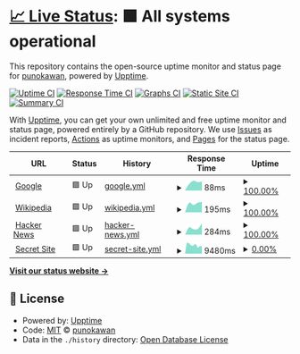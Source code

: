 # [📈 Live Status](https://https://punokawan.github.io/uptime_server_unj/): <!--live status--> **🟩 All systems operational**

This repository contains the open-source uptime monitor and status page for [punokawan](https://https://punokawan.github.io/uptime_server_unj/), powered by [Upptime](https://github.com/upptime/upptime).

[![Uptime CI](https://github.com/koj-co/upptime/workflows/Uptime%20CI/badge.svg)](https://github.com/koj-co/upptime/actions?query=workflow%3A%22Uptime+CI%22)
[![Response Time CI](https://github.com/koj-co/upptime/workflows/Response%20Time%20CI/badge.svg)](https://github.com/koj-co/upptime/actions?query=workflow%3A%22Response+Time+CI%22)
[![Graphs CI](https://github.com/koj-co/upptime/workflows/Graphs%20CI/badge.svg)](https://github.com/koj-co/upptime/actions?query=workflow%3A%22Graphs+CI%22)
[![Static Site CI](https://github.com/koj-co/upptime/workflows/Static%20Site%20CI/badge.svg)](https://github.com/koj-co/upptime/actions?query=workflow%3A%22Static+Site+CI%22)
[![Summary CI](https://github.com/koj-co/upptime/workflows/Summary%20CI/badge.svg)](https://github.com/koj-co/upptime/actions?query=workflow%3A%22Summary+CI%22)

With [Upptime](https://upptime.js.org), you can get your own unlimited and free uptime monitor and status page, powered entirely by a GitHub repository. We use [Issues](https://github.com/punokawan/upptime_server_unj/issues) as incident reports, [Actions](https://github.com/punokawan/upptime_server_unj/actions) as uptime monitors, and [Pages](https://https://punokawan.github.io/uptime_server_unj/) for the status page.

<!--start: status pages-->
<!-- This summary is generated by Upptime (https://github.com/upptime/upptime) -->
<!-- Do not edit this manually, your changes will be overwritten -->
<!-- prettier-ignore -->
| URL | Status | History | Response Time | Uptime |
| --- | ------ | ------- | ------------- | ------ |
| <img alt="" src="https://favicons.githubusercontent.com/www.google.com" height="13"> [Google](https://www.google.com) | 🟩 Up | [google.yml](https://github.com/punokawan/uptime_server_unj/commits/master/history/google.yml) | <details><summary><img alt="Response time graph" src="./graphs/google/response-time-week.png" height="20"> 88ms</summary><br><a href="https://punokawan.github.io/uptime_server_unj//history/google"><img alt="Response time 88" src="https://img.shields.io/endpoint?url=https%3A%2F%2Fraw.githubusercontent.com%2Fpunokawan%2Fuptime_server_unj%2Fmaster%2Fapi%2Fgoogle%2Fresponse-time.json"></a><br><a href="https://punokawan.github.io/uptime_server_unj//history/google"><img alt="24-hour response time 88" src="https://img.shields.io/endpoint?url=https%3A%2F%2Fraw.githubusercontent.com%2Fpunokawan%2Fuptime_server_unj%2Fmaster%2Fapi%2Fgoogle%2Fresponse-time-day.json"></a><br><a href="https://punokawan.github.io/uptime_server_unj//history/google"><img alt="7-day response time 88" src="https://img.shields.io/endpoint?url=https%3A%2F%2Fraw.githubusercontent.com%2Fpunokawan%2Fuptime_server_unj%2Fmaster%2Fapi%2Fgoogle%2Fresponse-time-week.json"></a><br><a href="https://punokawan.github.io/uptime_server_unj//history/google"><img alt="30-day response time 88" src="https://img.shields.io/endpoint?url=https%3A%2F%2Fraw.githubusercontent.com%2Fpunokawan%2Fuptime_server_unj%2Fmaster%2Fapi%2Fgoogle%2Fresponse-time-month.json"></a><br><a href="https://punokawan.github.io/uptime_server_unj//history/google"><img alt="1-year response time 88" src="https://img.shields.io/endpoint?url=https%3A%2F%2Fraw.githubusercontent.com%2Fpunokawan%2Fuptime_server_unj%2Fmaster%2Fapi%2Fgoogle%2Fresponse-time-year.json"></a></details> | <details><summary><a href="https://punokawan.github.io/uptime_server_unj//history/google">100.00%</a></summary><a href="https://punokawan.github.io/uptime_server_unj//history/google"><img alt="All-time uptime 100.00%" src="https://img.shields.io/endpoint?url=https%3A%2F%2Fraw.githubusercontent.com%2Fpunokawan%2Fuptime_server_unj%2Fmaster%2Fapi%2Fgoogle%2Fuptime.json"></a><br><a href="https://punokawan.github.io/uptime_server_unj//history/google"><img alt="24-hour uptime 100.00%" src="https://img.shields.io/endpoint?url=https%3A%2F%2Fraw.githubusercontent.com%2Fpunokawan%2Fuptime_server_unj%2Fmaster%2Fapi%2Fgoogle%2Fuptime-day.json"></a><br><a href="https://punokawan.github.io/uptime_server_unj//history/google"><img alt="7-day uptime 100.00%" src="https://img.shields.io/endpoint?url=https%3A%2F%2Fraw.githubusercontent.com%2Fpunokawan%2Fuptime_server_unj%2Fmaster%2Fapi%2Fgoogle%2Fuptime-week.json"></a><br><a href="https://punokawan.github.io/uptime_server_unj//history/google"><img alt="30-day uptime 100.00%" src="https://img.shields.io/endpoint?url=https%3A%2F%2Fraw.githubusercontent.com%2Fpunokawan%2Fuptime_server_unj%2Fmaster%2Fapi%2Fgoogle%2Fuptime-month.json"></a><br><a href="https://punokawan.github.io/uptime_server_unj//history/google"><img alt="1-year uptime 100.00%" src="https://img.shields.io/endpoint?url=https%3A%2F%2Fraw.githubusercontent.com%2Fpunokawan%2Fuptime_server_unj%2Fmaster%2Fapi%2Fgoogle%2Fuptime-year.json"></a></details>
| <img alt="" src="https://favicons.githubusercontent.com/en.wikipedia.org" height="13"> [Wikipedia](https://en.wikipedia.org) | 🟩 Up | [wikipedia.yml](https://github.com/punokawan/uptime_server_unj/commits/master/history/wikipedia.yml) | <details><summary><img alt="Response time graph" src="./graphs/wikipedia/response-time-week.png" height="20"> 195ms</summary><br><a href="https://punokawan.github.io/uptime_server_unj//history/wikipedia"><img alt="Response time 195" src="https://img.shields.io/endpoint?url=https%3A%2F%2Fraw.githubusercontent.com%2Fpunokawan%2Fuptime_server_unj%2Fmaster%2Fapi%2Fwikipedia%2Fresponse-time.json"></a><br><a href="https://punokawan.github.io/uptime_server_unj//history/wikipedia"><img alt="24-hour response time 195" src="https://img.shields.io/endpoint?url=https%3A%2F%2Fraw.githubusercontent.com%2Fpunokawan%2Fuptime_server_unj%2Fmaster%2Fapi%2Fwikipedia%2Fresponse-time-day.json"></a><br><a href="https://punokawan.github.io/uptime_server_unj//history/wikipedia"><img alt="7-day response time 195" src="https://img.shields.io/endpoint?url=https%3A%2F%2Fraw.githubusercontent.com%2Fpunokawan%2Fuptime_server_unj%2Fmaster%2Fapi%2Fwikipedia%2Fresponse-time-week.json"></a><br><a href="https://punokawan.github.io/uptime_server_unj//history/wikipedia"><img alt="30-day response time 195" src="https://img.shields.io/endpoint?url=https%3A%2F%2Fraw.githubusercontent.com%2Fpunokawan%2Fuptime_server_unj%2Fmaster%2Fapi%2Fwikipedia%2Fresponse-time-month.json"></a><br><a href="https://punokawan.github.io/uptime_server_unj//history/wikipedia"><img alt="1-year response time 195" src="https://img.shields.io/endpoint?url=https%3A%2F%2Fraw.githubusercontent.com%2Fpunokawan%2Fuptime_server_unj%2Fmaster%2Fapi%2Fwikipedia%2Fresponse-time-year.json"></a></details> | <details><summary><a href="https://punokawan.github.io/uptime_server_unj//history/wikipedia">100.00%</a></summary><a href="https://punokawan.github.io/uptime_server_unj//history/wikipedia"><img alt="All-time uptime 100.00%" src="https://img.shields.io/endpoint?url=https%3A%2F%2Fraw.githubusercontent.com%2Fpunokawan%2Fuptime_server_unj%2Fmaster%2Fapi%2Fwikipedia%2Fuptime.json"></a><br><a href="https://punokawan.github.io/uptime_server_unj//history/wikipedia"><img alt="24-hour uptime 100.00%" src="https://img.shields.io/endpoint?url=https%3A%2F%2Fraw.githubusercontent.com%2Fpunokawan%2Fuptime_server_unj%2Fmaster%2Fapi%2Fwikipedia%2Fuptime-day.json"></a><br><a href="https://punokawan.github.io/uptime_server_unj//history/wikipedia"><img alt="7-day uptime 100.00%" src="https://img.shields.io/endpoint?url=https%3A%2F%2Fraw.githubusercontent.com%2Fpunokawan%2Fuptime_server_unj%2Fmaster%2Fapi%2Fwikipedia%2Fuptime-week.json"></a><br><a href="https://punokawan.github.io/uptime_server_unj//history/wikipedia"><img alt="30-day uptime 100.00%" src="https://img.shields.io/endpoint?url=https%3A%2F%2Fraw.githubusercontent.com%2Fpunokawan%2Fuptime_server_unj%2Fmaster%2Fapi%2Fwikipedia%2Fuptime-month.json"></a><br><a href="https://punokawan.github.io/uptime_server_unj//history/wikipedia"><img alt="1-year uptime 100.00%" src="https://img.shields.io/endpoint?url=https%3A%2F%2Fraw.githubusercontent.com%2Fpunokawan%2Fuptime_server_unj%2Fmaster%2Fapi%2Fwikipedia%2Fuptime-year.json"></a></details>
| <img alt="" src="https://favicons.githubusercontent.com/news.ycombinator.com" height="13"> [Hacker News](https://news.ycombinator.com) | 🟩 Up | [hacker-news.yml](https://github.com/punokawan/uptime_server_unj/commits/master/history/hacker-news.yml) | <details><summary><img alt="Response time graph" src="./graphs/hacker-news/response-time-week.png" height="20"> 284ms</summary><br><a href="https://punokawan.github.io/uptime_server_unj//history/hacker-news"><img alt="Response time 284" src="https://img.shields.io/endpoint?url=https%3A%2F%2Fraw.githubusercontent.com%2Fpunokawan%2Fuptime_server_unj%2Fmaster%2Fapi%2Fhacker-news%2Fresponse-time.json"></a><br><a href="https://punokawan.github.io/uptime_server_unj//history/hacker-news"><img alt="24-hour response time 284" src="https://img.shields.io/endpoint?url=https%3A%2F%2Fraw.githubusercontent.com%2Fpunokawan%2Fuptime_server_unj%2Fmaster%2Fapi%2Fhacker-news%2Fresponse-time-day.json"></a><br><a href="https://punokawan.github.io/uptime_server_unj//history/hacker-news"><img alt="7-day response time 284" src="https://img.shields.io/endpoint?url=https%3A%2F%2Fraw.githubusercontent.com%2Fpunokawan%2Fuptime_server_unj%2Fmaster%2Fapi%2Fhacker-news%2Fresponse-time-week.json"></a><br><a href="https://punokawan.github.io/uptime_server_unj//history/hacker-news"><img alt="30-day response time 284" src="https://img.shields.io/endpoint?url=https%3A%2F%2Fraw.githubusercontent.com%2Fpunokawan%2Fuptime_server_unj%2Fmaster%2Fapi%2Fhacker-news%2Fresponse-time-month.json"></a><br><a href="https://punokawan.github.io/uptime_server_unj//history/hacker-news"><img alt="1-year response time 284" src="https://img.shields.io/endpoint?url=https%3A%2F%2Fraw.githubusercontent.com%2Fpunokawan%2Fuptime_server_unj%2Fmaster%2Fapi%2Fhacker-news%2Fresponse-time-year.json"></a></details> | <details><summary><a href="https://punokawan.github.io/uptime_server_unj//history/hacker-news">100.00%</a></summary><a href="https://punokawan.github.io/uptime_server_unj//history/hacker-news"><img alt="All-time uptime 100.00%" src="https://img.shields.io/endpoint?url=https%3A%2F%2Fraw.githubusercontent.com%2Fpunokawan%2Fuptime_server_unj%2Fmaster%2Fapi%2Fhacker-news%2Fuptime.json"></a><br><a href="https://punokawan.github.io/uptime_server_unj//history/hacker-news"><img alt="24-hour uptime 100.00%" src="https://img.shields.io/endpoint?url=https%3A%2F%2Fraw.githubusercontent.com%2Fpunokawan%2Fuptime_server_unj%2Fmaster%2Fapi%2Fhacker-news%2Fuptime-day.json"></a><br><a href="https://punokawan.github.io/uptime_server_unj//history/hacker-news"><img alt="7-day uptime 100.00%" src="https://img.shields.io/endpoint?url=https%3A%2F%2Fraw.githubusercontent.com%2Fpunokawan%2Fuptime_server_unj%2Fmaster%2Fapi%2Fhacker-news%2Fuptime-week.json"></a><br><a href="https://punokawan.github.io/uptime_server_unj//history/hacker-news"><img alt="30-day uptime 100.00%" src="https://img.shields.io/endpoint?url=https%3A%2F%2Fraw.githubusercontent.com%2Fpunokawan%2Fuptime_server_unj%2Fmaster%2Fapi%2Fhacker-news%2Fuptime-month.json"></a><br><a href="https://punokawan.github.io/uptime_server_unj//history/hacker-news"><img alt="1-year uptime 100.00%" src="https://img.shields.io/endpoint?url=https%3A%2F%2Fraw.githubusercontent.com%2Fpunokawan%2Fuptime_server_unj%2Fmaster%2Fapi%2Fhacker-news%2Fuptime-year.json"></a></details>
| <img alt="" src="https://favicons.githubusercontent.com/unj.ac.id" height="13"> [Secret Site](http://unj.ac.id) | 🟩 Up | [secret-site.yml](https://github.com/punokawan/uptime_server_unj/commits/master/history/secret-site.yml) | <details><summary><img alt="Response time graph" src="./graphs/secret-site/response-time-week.png" height="20"> 9480ms</summary><br><a href="https://punokawan.github.io/uptime_server_unj//history/secret-site"><img alt="Response time 9480" src="https://img.shields.io/endpoint?url=https%3A%2F%2Fraw.githubusercontent.com%2Fpunokawan%2Fuptime_server_unj%2Fmaster%2Fapi%2Fsecret-site%2Fresponse-time.json"></a><br><a href="https://punokawan.github.io/uptime_server_unj//history/secret-site"><img alt="24-hour response time 9480" src="https://img.shields.io/endpoint?url=https%3A%2F%2Fraw.githubusercontent.com%2Fpunokawan%2Fuptime_server_unj%2Fmaster%2Fapi%2Fsecret-site%2Fresponse-time-day.json"></a><br><a href="https://punokawan.github.io/uptime_server_unj//history/secret-site"><img alt="7-day response time 9480" src="https://img.shields.io/endpoint?url=https%3A%2F%2Fraw.githubusercontent.com%2Fpunokawan%2Fuptime_server_unj%2Fmaster%2Fapi%2Fsecret-site%2Fresponse-time-week.json"></a><br><a href="https://punokawan.github.io/uptime_server_unj//history/secret-site"><img alt="30-day response time 9480" src="https://img.shields.io/endpoint?url=https%3A%2F%2Fraw.githubusercontent.com%2Fpunokawan%2Fuptime_server_unj%2Fmaster%2Fapi%2Fsecret-site%2Fresponse-time-month.json"></a><br><a href="https://punokawan.github.io/uptime_server_unj//history/secret-site"><img alt="1-year response time 9480" src="https://img.shields.io/endpoint?url=https%3A%2F%2Fraw.githubusercontent.com%2Fpunokawan%2Fuptime_server_unj%2Fmaster%2Fapi%2Fsecret-site%2Fresponse-time-year.json"></a></details> | <details><summary><a href="https://punokawan.github.io/uptime_server_unj//history/secret-site">0.00%</a></summary><a href="https://punokawan.github.io/uptime_server_unj//history/secret-site"><img alt="All-time uptime 0.00%" src="https://img.shields.io/endpoint?url=https%3A%2F%2Fraw.githubusercontent.com%2Fpunokawan%2Fuptime_server_unj%2Fmaster%2Fapi%2Fsecret-site%2Fuptime.json"></a><br><a href="https://punokawan.github.io/uptime_server_unj//history/secret-site"><img alt="24-hour uptime 0.00%" src="https://img.shields.io/endpoint?url=https%3A%2F%2Fraw.githubusercontent.com%2Fpunokawan%2Fuptime_server_unj%2Fmaster%2Fapi%2Fsecret-site%2Fuptime-day.json"></a><br><a href="https://punokawan.github.io/uptime_server_unj//history/secret-site"><img alt="7-day uptime 0.00%" src="https://img.shields.io/endpoint?url=https%3A%2F%2Fraw.githubusercontent.com%2Fpunokawan%2Fuptime_server_unj%2Fmaster%2Fapi%2Fsecret-site%2Fuptime-week.json"></a><br><a href="https://punokawan.github.io/uptime_server_unj//history/secret-site"><img alt="30-day uptime 0.00%" src="https://img.shields.io/endpoint?url=https%3A%2F%2Fraw.githubusercontent.com%2Fpunokawan%2Fuptime_server_unj%2Fmaster%2Fapi%2Fsecret-site%2Fuptime-month.json"></a><br><a href="https://punokawan.github.io/uptime_server_unj//history/secret-site"><img alt="1-year uptime 0.00%" src="https://img.shields.io/endpoint?url=https%3A%2F%2Fraw.githubusercontent.com%2Fpunokawan%2Fuptime_server_unj%2Fmaster%2Fapi%2Fsecret-site%2Fuptime-year.json"></a></details>

<!--end: status pages-->

[**Visit our status website →**](https://https://punokawan.github.io/uptime_server_unj/)

## 📄 License

- Powered by: [Upptime](https://github.com/upptime/upptime)
- Code: [MIT](./LICENSE) © [punokawan](https://https://punokawan.github.io/uptime_server_unj/)
- Data in the `./history` directory: [Open Database License](https://opendatacommons.org/licenses/odbl/1-0/)

